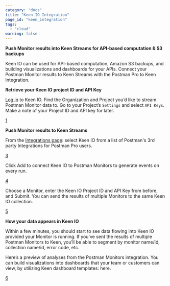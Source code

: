 ```yaml
---
category: "docs"
title: "Keen IO Integration"
page_id: "keen_integration"
tags: 
  - "cloud"
warning: false
---
```


**Push Monitor results into Keen Streams for API-based computation & S3 backups**

Keen IO can be used for API-based computation, Amazon S3 backups, and building visualizations and dashboards for your APIs.  Connect your Postman Monitor results to Keen Streams with the Postman Pro to Keen Integration.

**Retrieve your Keen IO project ID and API Key**

[Log in][0] to Keen IO.  Find the Organization and Project you’d like to stream Postman Monitor data to.  Go to your Project’s `Settings` and select `API Keys`.  Make a note of your Project ID and API key for later.

[]()[1]

**Push Monitor results to Keen Streams**

From the [Integrations page][2]: select Keen IO from a list of Postman's 3rd party Integrations for Postman Pro users.

[]()[3]

Click Add to connect Keen IO to Postman Monitors to generate events on every run.

[]()[4]

Choose a Monitor, enter the Keen IO Project ID and API Key from before, and Submit. You can send the results of multiple Monitors to the same Keen IO collection.

[]()[5]

**How your data appears in Keen IO**

Within a few minutes, you should start to see data flowing into Keen IO provided your Monitor is running.  If you’ve sent the results of multiple Postman Monitors to Keen, you’ll be able to segment by monitor name/id, collection name/id, error code, etc.

Here’s a preview of analyses from the Postman Monitors integration. You can build visualizations into dashboards that your team or customers can view, by utilizing Keen dashboard templates: here.

[]()[6]

[0]: https://keen.io/home/
[1]: placeholder
[2]: https://app.getpostman.com/dashboard/integrations
[3]: placeholder
[4]: placeholder
[5]: placeholder
[6]: placeholder
